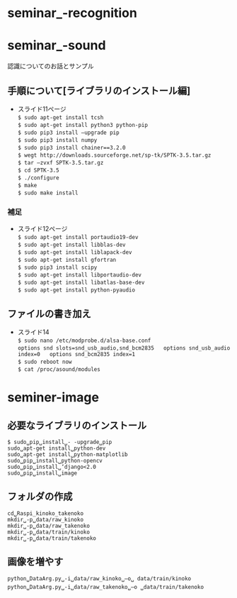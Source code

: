 # seminar_-recognition
# seminar_-sound
認識についてのお話とサンプル
## 手順について[ライブラリのインストール編]
 - スライド11ページ  
`$ sudo apt-get install tcsh`  
`$ sudo apt-get install python3 python-pip`  
`$ sudo pip3 install –upgrade pip`  
`$ sudo pip3 install numpy`  
`$ sudo pip3 install chainer==3.2.0`  
`$ wegt http://downloads.sourceforge.net/sp-tk/SPTK-3.5.tar.gz`  
`$ tar –zvxf SPTK-3.5.tar.gz`  
`$ cd SPTK-3.5`  
`$ ./configure`  
`$ make`  
`$ sudo make install`  
### 補足


 - スライド12ページ  
`$ sudo apt-get install portaudio19-dev`  
`$ sudo apt-get install libblas-dev`  
`$ sudo apt-get install liblapack-dev`  
`$ sudo apt-get install gfortran`  
`$ sudo pip3 install scipy`  
`$ sudo apt-get install libportaudio-dev`  
`$ sudo apt-get install libatlas-base-dev`  
`$ sudo apt-get install python-pyaudio`  

## ファイルの書き加え
 - スライド14  
`$ sudo nano /etc/modprobe.d/alsa-base.conf`  
`options snd slots=snd_usb_audio,snd_bcm2835  
options snd_usb_audio index=0  
options snd_bcm2835 index=1`  
`$ sudo reboot now`  
`$ cat /proc/asound/modules`  

# seminer-image
## 必要なライブラリのインストール
`$ sudo␣pip␣install␣- -upgrade␣pip`  
`sudo␣apt-get install␣python-dev`  
`sudo␣apt-get install␣python-matplotlib`  
`sudo␣pip␣install␣python-opencv`  
`sudo␣pip␣install␣‘django<2.0`  
`sudo␣pip␣install␣image`  


## フォルダの作成
`cd␣Raspi_kinoko_takenoko`  
`mkdir␣-p␣data/raw_kinoko`  
`mkdir␣-p␣data/raw_takenoko`  
`mkdir␣-p␣data/train/kinoko`  
`mkdir␣-p␣data/train/takenoko`  

## 画像を増やす
`python␣DataArg.py␣-i␣data/raw_kinoko␣–o␣ data/train/kinoko`  
`python␣DataArg.py␣-i␣data/raw_takenoko␣–o ␣data/train/takenoko`　　  


 
